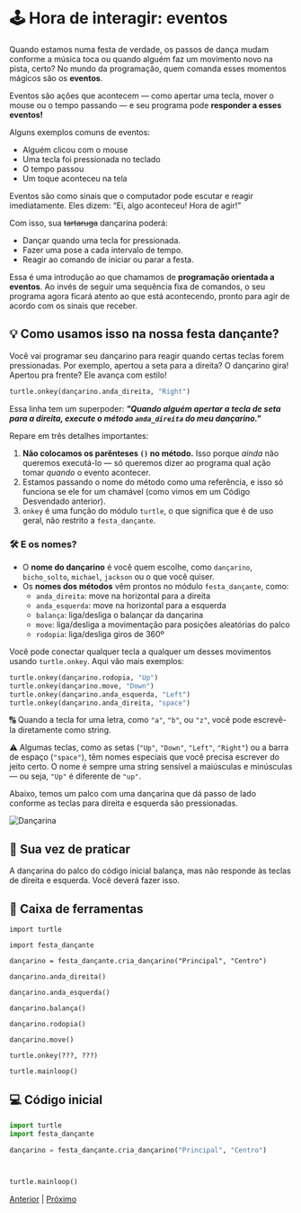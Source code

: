 # 🕹️ Hora de interagir: eventos

Quando estamos numa festa de verdade, os passos de dança mudam conforme a
música toca ou quando alguém faz um movimento novo na pista, certo? No
mundo da programação, quem comanda esses momentos mágicos são os **eventos**.

Eventos são ações que acontecem — como apertar uma tecla, mover o mouse ou o
tempo passando — e seu programa pode **responder a esses eventos!**

Alguns exemplos comuns de eventos:

- Alguém clicou com o mouse
- Uma tecla foi pressionada no teclado
- O tempo passou
- Um toque aconteceu na tela

Eventos são como sinais que o computador pode escutar e reagir imediatamente.
Eles dizem:
“Ei, algo aconteceu! Hora de agir!”

Com isso, sua ~~tartaruga~~ dançarina poderá:

- Dançar quando uma tecla for pressionada.
- Fazer uma pose a cada intervalo de tempo.
- Reagir ao comando de iniciar ou parar a festa.

Essa é uma introdução ao que chamamos de **programação orientada a eventos**.
Ao invés de seguir uma sequência fixa de comandos, o seu programa agora ficará
atento ao que está acontecendo, pronto para agir de acordo com os sinais que
receber.


## 💡 Como usamos isso na nossa festa dançante?

Você vai programar seu dançarino para reagir quando certas teclas forem
pressionadas. Por exemplo, apertou a seta para a direita? O dançarino gira!
Apertou pra frente? Ele avança com estilo!

```python
turtle.onkey(dançarino.anda_direita, "Right")
```

Essa linha tem um superpoder:
***"Quando alguém apertar a tecla de seta para a direita, execute o método
```anda_direita``` do meu dançarino."***

Repare em três detalhes importantes:

1. **Não colocamos os parênteses `()` no método.** Isso porque *ainda* não
queremos executá-lo — só queremos dizer ao programa qual ação tomar *quando* o
evento acontecer.
1. Estamos passando o nome do método como uma referência, e isso só funciona se ele for um chamável (como vimos em um Código Desvendado anterior).
1. `onkey` é uma função do módulo `turtle`, o que significa que é de uso geral,
não restrito a `festa_dançante`.

### 🛠️ E os nomes?

- O **nome do dançarino** é você quem escolhe, como `dançarino`, `bicho_solto`,
`michael`, `jackson` ou o que você quiser.
- Os **nomes dos métodos** vêm prontos no módulo `festa_dançante`, como:
  - `anda_direita`: move na horizontal para a direita
  - `anda_esquerda`: move na horizontal para a esquerda
  - `balança`: liga/desliga o balançar da dançarina
  - `move`: liga/desliga a movimentação para posições aleatórias do palco
  - `rodopia`: liga/desliga giros de 360º

Você pode conectar qualquer tecla a qualquer um desses movimentos usando `turtle.onkey`.
Aqui vão mais exemplos:

```python
turtle.onkey(dançarino.rodopia, "Up")
turtle.onkey(dançarino.move, "Down")
turtle.onkey(dançarino.anda_esquerda, "Left")
turtle.onkey(dançarino.anda_direita, "space")
```

🔠 Quando a tecla for uma letra, como `"a"`, `"b"`, ou `"z"`, você pode escrevê-la
diretamente como string.

⚠️ Algumas teclas, como as setas (`"Up"`, `"Down"`, `"Left"`, `"Right"`) ou a
barra de espaço (`"space"`), têm nomes especiais que você precisa escrever do
jeito certo. O nome é sempre uma string sensível a maiúsculas e minúsculas —
ou seja, `"Up"` é diferente de `"up"`.

Abaixo, temos um palco com uma dançarina que dá passo de lado conforme as
teclas para direita e esquerda são pressionadas.

![Dançarina](03_eventos.gif "Dançarina")


## 💃 Sua vez de praticar

A dançarina do palco do código inicial balança, mas não responde às teclas
de direita e esquerda. Você deverá fazer isso.


## 🧰 Caixa de ferramentas

`import turtle`

`import festa_dançante`

`dançarino = festa_dançante.cria_dançarino("Principal", "Centro")`

`dançarino.anda_direita()`

`dançarino.anda_esquerda()`

`dançarino.balança()`

`dançarino.rodopia()`

`dançarino.move()`

`turtle.onkey(???, ???)`

`turtle.mainloop()`


## 💻 Código inicial

```python
import turtle
import festa_dançante

dançarino = festa_dançante.cria_dançarino("Principal", "Centro")



turtle.mainloop()
```

[Anterior](02_cria_dançarino.md) | [Próximo](04_dois_dançarinos.md)
